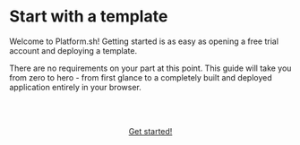 # Start with a template

Welcome to Platform.sh! Getting started is as easy as opening a free trial account and deploying a template. 

There are no requirements on your part at this point. This guide will take you from zero to hero - from first glance to a completely built and deployed application entirely in your browser. 

<html>
<head>
<link rel="stylesheet" href="/styles/styles.css">
</head>
<body>

<br/><br/>

<center>

<a href="/gettingstarted/template/free-trial.html" class="buttongen small">Get started!</a>

</center>

<br/><br/>

</body>
</html>


